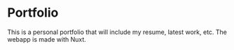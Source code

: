 # Portfolio

This is a personal portfolio that will include my resume, latest work, etc. The webapp is made with Nuxt.
